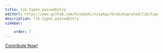 ```yaml
---
title: lib.types.passwdEntry
editUrl: https://www.github.com/hsjobeki/nixpkgs/blob/migrated/lib/types.nix#L447C19
description: lib.types.passwdEntry
sidebar:

    order: 7
---
```


<a href="https://www.github.com/hsjobeki/nixpkgs/blob/migrated/lib/types.nix#L447C19">Contribute Now!</a>



